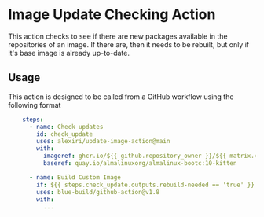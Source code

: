 # Image Update Checking Action

This action checks to see if there are new packages available in the repositories of an image.
If there are, then it needs to be rebuilt, but only if it's base image is already up-to-date.

## Usage

This action is designed to be called from a GitHub workflow using the following format

```yaml
    steps:
      - name: Check updates
        id: check_update
        uses: alexiri/update-image-action@main
        with:
          imageref: ghcr.io/${{ github.repository_owner }}/${{ matrix.variant == 'gnome' && 'blueshift_v3' || 'blueshift_v3-plasma' }}
          baseref: quay.io/almalinuxorg/almalinux-bootc:10-kitten

      - name: Build Custom Image
        if: ${{ steps.check_update.outputs.rebuild-needed == 'true' }}
        uses: blue-build/github-action@v1.8
        with:
          ...
```
